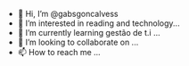- 👋 Hi, I’m @gabsgoncalvess
- 👀 I’m interested in reading and technology...
- 🌱 I’m currently learning gestão de t.i ...
- 💞️ I’m looking to collaborate on ...
- 📫 How to reach me ...

<!---
gabsgoncalvess/gabsgoncalvess is a ✨ special ✨ repository because its `README.md` (this file) appears on your GitHub profile.
You can click the Preview link to take a look at your changes.
--->
